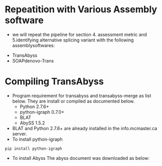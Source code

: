 # Repeatition with Various Assembly software
* we will repeat the pipeline for section 4. assessment metric and 5.identifying alternative splicing variant with the following assemblysoftwares:
- TransAbyss
- SOAPdenovo-Trans

# Compiling TransAbyss
- Program requirement for transabyss and transabyss-merge as list below. They are install or compiled as documented below.
  - Python 2.7.6+
  - python-igraph 0.7.0+
  - BLAT
   - AbySS 1.5.2
 - BLAT and Python 2.7.6+ are already installed in the info.mcmaster.ca server.
 - To install python-igraph
 ```
 pip install python-igraph
 ```
 
 - To install Abyss
 The abyss document was downloaded as below:
 ```
 
 ```
 

